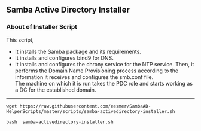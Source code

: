 ## Samba Active Directory Installer

### About of Installer Script
This script, 
- It installs the Samba package and its requirements.
- It installs and configures bind9 for DNS.
- It installs and configures the chrony service for the NTP service.
Then, it performs the Domain Name Provisioning process according to the information it receives and configures the smb.conf file. <br>
The machine on which it is run takes the PDC role and starts working as a DC for the established domain. <br>

---

```
wget https://raw.githubusercontent.com/eesmer/SambaAD-HelperScripts/master/scripts/samba-activedirectory-installer.sh
```
```
bash  samba-activedirectory-installer.sh
```
